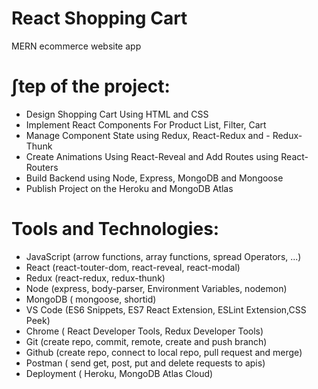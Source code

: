 # React Shopping Cart

MERN ecommerce website app

# ∫tep of the project:

- Design Shopping Cart Using HTML and CSS
- Implement React Components For Product List, Filter, Cart
- Manage Component State using Redux, React-Redux and - Redux-Thunk
- Create Animations Using React-Reveal and Add Routes using React-Routers
- Build Backend using Node, Express, MongoDB and Mongoose
- Publish Project on the Heroku and MongoDB Atlas

# Tools and Technologies:

- JavaScript (arrow functions, array functions, spread Operators, ...)
- React (react-touter-dom, react-reveal, react-modal)
- Redux (react-redux, redux-thunk)
- Node (express, body-parser, Environment Variables, nodemon)
- MongoDB ( mongoose, shortid)
- VS Code (ES6 Snippets, ES7 React Extension, ESLint Extension,CSS Peek)
- Chrome ( React Developer Tools, Redux Developer Tools)
- Git (create repo, commit, remote, create and push branch)
- Github (create repo, connect to local repo, pull request and merge)
- Postman ( send get, post, put and delete requests to apis)
- Deployment ( Heroku, MongoDB Atlas Cloud)

